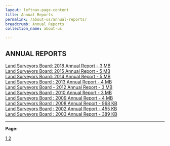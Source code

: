 ```yaml
---
layout: leftnav-page-content
title: Annual Reports
permalink: /about-us/annual-reports/
breadcrumb: Annual Reports
collection_name: about-us

---
```


ANNUAL REPORTS
---

[Land Surveyors Board: 2018 Annual Report - 3 MB](/files/LSBAnnualReport2018-Approved.pdf) <br>
[Land Surveyors Board: 2015 Annual Report - 5 MB](/files/LSBAnnualReport2015.pdf) <br>
[Land Surveyors Board: 2014 Annual Report - 5 MB](/files/LSBAnnualReport2014.pdf) <br>
[Land Surveyors Board : 2013 Annual Report - 4 MB](/files/LSBAnnualReport2013.pdf) <br>
[Land Surveyors Board - 2012 Annual Report - 3 MB](/files/LSBAnnualReport2012.pdf) <br>
[Land Surveyors Board : 2010 Annual Report - 3 MB](/files/LSBAnnualReport2010.pdf) <br>
[Land Surveyors Board : 2009 Annual Report - 4 MB](/files/LSBAnnualReport2009.pdf) <br>
[Land Surveyors Board : 2008 Annual Report - 968 KB](/files/LSBAnnualReport2008.pdf) <br>
[Land Surveyors Board : 2002 Annual Report - 455 KB](/files/LSBAnnualReport2002.pdf) <br>
[Land Surveyors Board : 2003 Annual Report - 389 KB](/files/LSBAnnualReport2003.pdf) <br>

---

**Page:**  

<div class="pagination">
    <a class="pagination disabled" href="#">1 </a>
    <a href="https://mlaw-lsb-staging.netlify.com/about-us/annual-reports-2/">2 </a>
 </div>
